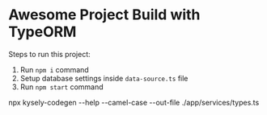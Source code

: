 # Awesome Project Build with TypeORM

Steps to run this project:

1. Run `npm i` command
2. Setup database settings inside `data-source.ts` file
3. Run `npm start` command


npx kysely-codegen --help --camel-case --out-file ./app/services/types.ts